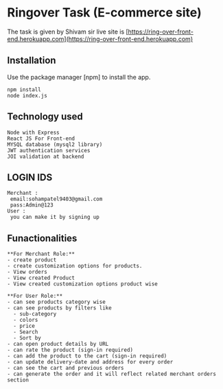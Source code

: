 # Ringover Task (E-commerce site)

The task is given by Shivam sir
live site is [https://ring-over-front-end.herokuapp.com](https://ring-over-front-end.herokuapp.com)

## Installation

Use the package manager [npm] to install the app.


```
npm install
node index.js
```

## Technology used

```
Node with Express
React JS For Front-end 
MYSQL database (mysql2 library)
JWT authentication services
JOI validation at backend
```

## LOGIN IDS
```
Merchant : 
 email:sohampatel9403@gmail.com 
 pass:Admin@123
User : 
 you can make it by signing up
```

## Funactionalities
```
**For Merchant Role:**
- create product
- create customization options for products.
- View orders
- View created Product
- View created customization options product wise

**For User Role:**
- can see products category wise
- can see products by filters like 
  - sub-category
  - colors
  - price
  - Search
  - Sort by 
- can open product details by URL
- can rate the product (sign-in required)
- can add the product to the cart (sign-in required)
- can update delivery-date and address for every order
- can see the cart and previous orders
- can generate the order and it will reflect related merchant orders section

```


